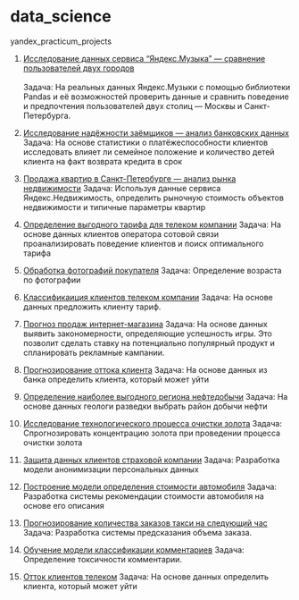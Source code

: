 # data_science
yandex_practicum_projects
1. [Исследование данных сервиса “Яндекс.Музыка” — сравнение пользователей двух городов](Яндекс.Музыка.ipynb)  
  <br> Задача:
          На реальных данных Яндекс.Музыки c помощью библиотеки Pandas и её возможностей проверить данные и сравнить поведение и предпочтения     пользователей       двух столиц — Москвы и Санкт-Петербурга.

2. [Исследование надёжности заёмщиков — анализ банковских данных](Исследование_надёжности_заёмщиков.ipynb) 
    Задача:
      На основе статистики о платёжеспособности клиентов исследовать влияет ли семейное положение и количество детей клиента на факт возврата кредита в срок
3. [Продажа квартир в Санкт-Петербурге — анализ рынка недвижимости](Исследование_объявлений_о_продаже_квартир.ipynb)
    Задача:
      Используя данные сервиса Яндекс.Недвижимость, определить рыночную стоимость объектов недвижимости и типичные параметры квартир
4. [Определение выгодного тарифа для телеком компании](Определение_перспективного_тарифа_для_телеком-компании.ipynb)
    Задача:
      На основе данных клиентов оператора сотовой связи проанализировать поведение клиентов и поиск оптимального тарифа
5. [Обработка фотографий покупателя](Определение_возраста_покупателей.ipynb)
    Задача:
      Определение возраста по фотографии
6. [Классификаиция клиентов телеком компании](Определение_перспективного_тарифа_для_телеком-компании.ipynb)
    Задача:
      На основе данных предложить клиенту тариф.
7. [Прогноз продаж интернет-магазина](стримчик_прогноз_продаж.ipynb)
    Задача:
      На основе данных выявить закономерности, определяющие успешность игры. Это позволит сделать ставку на потенциально популярный продукт и спланировать рекламные кампании.
8. [Прогнозирование оттока клиента](Отток_клиента_банка.ipynb)
    Задача:
      На основе данных из банка определить клиента, который может уйти
9. [Определение наиболее выгодного региона нефтедобычи](Выбор_локации_для_скважины.ipynb)
    Задача:
      На основе данных геологи разведки выбрать район добычи нефти
10. [Исследование технологического процесса очистки золота](Восстановление_золота_из_руды.ipynb)
    Задача:
      Спрогнозировать концентрацию золота при проведении процесса очистки золота
11. [Защита данных клиентов страховой компании](Защита_персональных_данных_клиентов.ipynb)
    Задача:
      Разработка модели анонимизации персональных данных
12. [Построение модели определения стоимости автомобиля](Определение_стоимости_автомобилей.ipynb)
    Задача:
      Разработка системы рекомендации стоимости автомобиля на основе его описания
13. [Прогнозирование количества заказов такси на следующий час](Прогнозирование_заказов_такси.ipynb)
    Задача:
      Разработка системы предсказания объема заказа.
14. [Обучение модели классификации комментариев](классификация_комментарии.ipynb)
    Задача:
      Определение токсичности комментарии.
15. [Отток клиентов телеком](отток_клиентов_телеком.ipynb)
    Задача:
       На основе данных определить клиента, который может уйти



